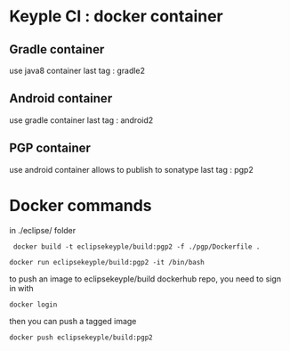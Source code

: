 # Keyple CI : docker container 

## Gradle container
use java8 container
last tag : gradle2

## Android container
use gradle container
last tag : android2

## PGP container
use android container
allows to publish to sonatype
last tag : pgp2


# Docker commands

in ./eclipse/ folder

```
 docker build -t eclipsekeyple/build:pgp2 -f ./pgp/Dockerfile .
```

```
docker run eclipsekeyple/build:pgp2 -it /bin/bash
```


to push an image to eclipsekeyple/build dockerhub repo, you need to sign in with 

```
docker login
```
then you can push a tagged image
```
docker push eclipsekeyple/build:pgp2
```

